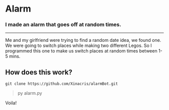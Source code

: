 # Alarm

### I made an alarm that goes off at random times.
-----------------------------------------------------

Me and my girlfriend were trying to find a random date idea, we found one. We were going to switch places while making two different Legos. So I programmed this one to make us switch places at random times between 1-5 mins.


How does this work?
--------------------

```
git clone https://github.com/Xinacris/alarmBot.git
```

> py alarm.py

Voila!
